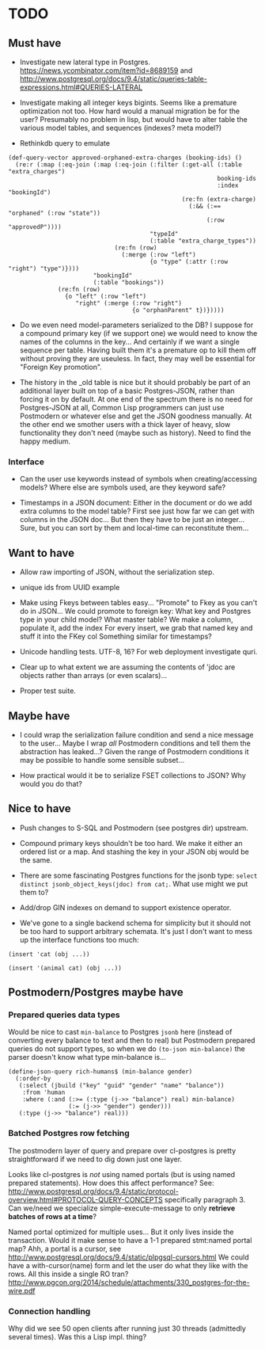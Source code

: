 TODO
====

## Must have

* Investigate new lateral type in Postgres.
  https://news.ycombinator.com/item?id=8689159 and
  http://www.postgresql.org/docs/9.4/static/queries-table-expressions.html#QUERIES-LATERAL

* Investigate making all integer keys bigints.  Seems like a premature
  optimization not too.  How hard would a manual migration be for the
  user?  Presumably no problem in lisp, but would have to alter table
  the various model tables, and sequences (indexes?  meta model?)

* Rethinkdb query to emulate

```common-lisp
(def-query-vector approved-orphaned-extra-charges (booking-ids) ()
  (re:r (:map (:eq-join (:map (:eq-join (:filter (:get-all (:table "extra_charges")
                                                           booking-ids
                                                           :index "bookingId")
                                                 (re:fn (extra-charge)
                                                   (:&& (:== "orphaned" (:row "state"))
                                                        (:row "approvedP"))))
                                        "typeId"
                                        (:table "extra_charge_types"))
                              (re:fn (row)
                                (:merge (:row "left")
                                        {o "type" (:attr (:row "right") "type")})))
                        "bookingId"
                        (:table "bookings"))
              (re:fn (row)
                {o "left" (:row "left")
                   "right" (:merge (:row "right")
                                   {o "orphanParent" t})}))))
```

* Do we even need model-parameters serialized to the DB?  I suppose
  for a compound primary key (if we support one) we would need to know
  the names of the columns in the key...  And certainly if we want a
  single sequence per table.  Having built them it's a premature op to
  kill them off without proving they are useuless.  In fact, they may
  well be essential for "Foreign Key promotion".

* The history in the _old table is nice but it should probably be part
  of an additional layer built on top of a basic Postgres-JSON,
  rather than forcing it on by default.  At one end of the spectrum
  there is no need for Postgres-JSON at all, Common Lisp programmers
  can just use Postmodern or whatever else and get the JSON goodness
  manually.  At the other end we smother users with a thick layer of
  heavy, slow functionality they don't need (maybe such as history).
  Need to find the happy medium.

### Interface

* Can the user use keywords instead of symbols when creating/accessing
  models?  Where else are symbols used, are they keyword safe?

* Timestamps in a JSON document: Either in the document or do we add
  extra columns to the model table?  First see just how far we can get
  with columns in the JSON doc...  But then they have to be just an
  integer...  Sure, but you can sort by them and local-time can
  reconstitute them...

## Want to have

* Allow raw importing of JSON, without the serialization step.

* unique ids from UUID example

* Make using Fkeys between tables easy...  "Promote" to Fkey as you
  can't do in JSON...  We could promote to foreign key: What key and
  Postgres type in your child model?  What master table?  We make a
  column, populate it, add the index For every insert, we grab that
  named key and stuff it into the FKey col Something similar for
  timestamps?

* Unicode handling tests.  UTF-8, 16?  For web deployment investigate
  quri.

* Clear up to what extent we are assuming the contents of 'jdoc are
  objects rather than arrays (or even scalars)...
  
* Proper test suite.

## Maybe have

* I could wrap the serialization failure condition and send a nice
  message to the user...  Maybe I wrap *all* Postmodern conditions and
  tell them the abstraction has leaked...?  Given the range of Postmodern
  conditions it may be possible to handle some sensible subset...

* How practical would it be to serialize FSET collections to JSON?
  Why would you do that?

## Nice to have

* Push changes to S-SQL and Postmodern (see postgres dir) upstream.

* Compound primary keys shouldn't be too hard. We make it either an
  ordered list or a map.  And stashing the key in your JSON obj would
  be the same.

* There are some fascinating Postgres functions for the jsonb type:
  `select distinct jsonb_object_keys(jdoc) from cat;`.  What use
  might we put them to?

* Add/drop GIN indexes on demand to support existence operator.

* We've gone to a single backend schema for simplicity but it should not
  be too hard to support arbitrary schemata.  It's just I don't want to
  mess up the interface functions too much:

```
(insert 'cat (obj ...))

(insert '(animal cat) (obj ...))
```

## Postmodern/Postgres maybe have

### Prepared queries data types

Would be nice to cast `min-balance` to Postgres `jsonb` here (instead
of converting every balance to text and then to real) but Postmodern
prepared queries do not support types, so when we do `(to-json
min-balance)` the parser doesn't know what type min-balance is...

```common-lisp
(define-json-query rich-humans$ (min-balance gender)
  (:order-by
   (:select (jbuild ("key" "guid" "gender" "name" "balance"))
    :from 'human
    :where (:and (:>= (:type (j->> "balance") real) min-balance)
                 (:= (j->> "gender") gender)))
   (:type (j->> "balance") real)))
```

###  Batched Postgres row fetching

The postmodern layer of query and prepare over cl-postgres is pretty
straightforward if we need to dig down just one layer.

Looks like cl-postgres is *not* using named portals (but is using
named prepared statements).  How does this affect performance?  See:
http://www.postgresql.org/docs/9.4/static/protocol-overview.html#PROTOCOL-QUERY-CONCEPTS
specifically paragraph 3.  Can we/need we specialize
simple-execute-message to only **retrieve batches of rows at a time**?

Named portal optimized for multiple uses...  But it only lives inside the
transaction.  Would it make sense to have a 1-1 prepared stmt:named portal
map?  Ahh, a portal is a cursor, see
http://www.postgresql.org/docs/9.4/static/plpgsql-cursors.html
We could have a with-cursor(name) form and let the user
do what they like with the rows.  All this inside a single RO
tran?  http://www.pgcon.org/2014/schedule/attachments/330_postgres-for-the-wire.pdf

### Connection handling

Why did we see 50 open clients after running just 30 threads
(admittedly several times).  Was this a Lisp impl. thing?
